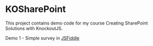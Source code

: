 # KOSharePoint

This project contains demo code for my course Creating SharePoint Solutions with KnockoutJS.

Demo 1 - Simple survey in [JSFiddle](http://jsfiddle.net/gh/get/library/pure/sympmarc/KOSharePoint/tree/master/demo1/)